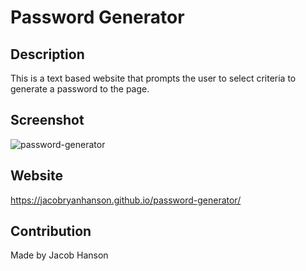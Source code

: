 # Password Generator

## Description
This is a text based website that prompts the user to select criteria to generate a password to the page.

## Screenshot
![password-generator](https://user-images.githubusercontent.com/89164466/132966354-1f5aaa7f-3702-4778-837f-171879546b8e.png)

## Website
https://jacobryanhanson.github.io/password-generator/

## Contribution
Made by Jacob Hanson
